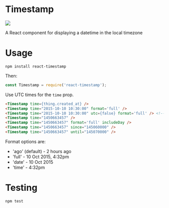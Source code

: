 # Timestamp

![](https://codeship.com/projects/7a8c81a0-6225-0134-3d52-0627957cda96/status?branch=master)

A React component for displaying a datetime in the local timezone


# Usage

`npm install react-timestamp`

Then:

```javascript
const Timestamp = require('react-timestamp');
```

Use UTC times for the `time` prop.

```html
<Timestamp time={thing.created_at} />
<Timestamp time="2015-10-10 10:30:00" format='full' />
<Timestamp time="2015-10-10 10:30:00" utc={false} format='full' /> <!-- Don't convert the timestamp to local time -->
<Timestamp time="1450663457" />
<Timestamp time="1450663457" format='full' includeDay />
<Timestamp time="1450663457" since="145060000" />
<Timestamp time="1450663457" until="145070000" />
```

Format options are:

 * 'ago' (default) - 2 hours ago
 * 'full' - 10 Oct 2015, 4:32pm
 * 'date' - 10 Oct 2015
 * 'time' - 4:32pm


# Testing

`npm test`
